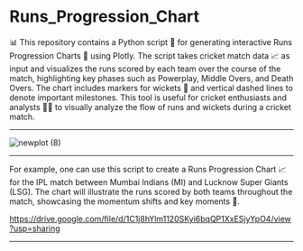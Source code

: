 # Runs_Progression_Chart

📊 This repository contains a Python script 🐍 for generating interactive Runs Progression Charts 🏏 using Plotly. The script takes cricket match data 📈 as input and visualizes the runs scored by each team over the course of the match, highlighting key phases such as Powerplay, Middle Overs, and Death Overs. The chart includes markers for wickets 🎯 and vertical dashed lines to denote important milestones. This tool is useful for cricket enthusiasts and analysts 🧑‍🔬 to visually analyze the flow of runs and wickets during a cricket match.

-----------------------------------------------------------------------------------------------------------------------------------------------------




![newplot (8)](https://github.com/GaneshPatilDS/Runs_Progression_Chart/assets/123234894/18d5a0d4-d430-4a1f-a236-6f34d346e19f)








----------------------------------------------------------------------------------------------------------------------------------------------------

For example, one can use this script to create a Runs Progression Chart 📈 for the IPL match between Mumbai Indians (MI) and Lucknow Super Giants (LSG). The chart will illustrate the runs scored by both teams throughout the match, showcasing the momentum shifts and key moments 🏏.


https://drive.google.com/file/d/1C1j8hYlm1120SKyi6bqQP1XxESjyYpO4/view?usp=sharing

-------------------------------------------------------------------------------------------------------------------------------------------------------
